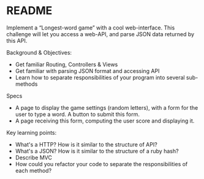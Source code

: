 # README

Implement a “Longest-word game” with a cool web-interface. This challenge will let you access a web-API, and parse JSON data returned by this API.

Background & Objectives: 

- Get familiar Routing, Controllers & Views
- Get familiar with parsing JSON format and accessing API
- Learn how to separate responsibilities of your program into several sub-methods

Specs

- A page to display the game settings (random letters), with a form for the user to type a word. A button to submit this form.
- A page receiving this form, computing the user score and displaying it.

Key learning points:

- What's a HTTP? How is it similar to the structure of API?
- What's a JSON? How is it similar to the structure of a ruby hash?
- Describe MVC
- How could you refactor your code to separate the responsibilities of each method?

